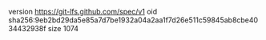 version https://git-lfs.github.com/spec/v1
oid sha256:9eb2bd29da5e85a7d7be1932a04a2aa1f7d26e511c59845ab8cbe4034432938f
size 1074
